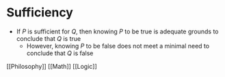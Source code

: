 # Sufficiency

- If $P$ is sufficient for $Q$, then knowing $P$ to be true is adequate grounds to conclude that $Q$ is true
  - However, knowing $P$ to be false does not meet a minimal need to conclude that $Q$ is false

[[Philosophy]] [[Math]] [[Logic]]

